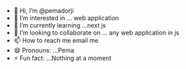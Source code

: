- 👋 Hi, I’m @pemadorji
- 👀 I’m interested in ... web application
- 🌱 I’m currently learning ...next js
- 💞️ I’m looking to collaborate on ... any web application in js
- 📫 How to reach me email me
- 😄 Pronouns: ...Pema
- ⚡ Fun fact: ...Nothing at a moment

<!---
pemadorj/pemadorj is a ✨ special ✨ repository because its `README.md` (this file) appears on your GitHub profile.
You can click the Preview link to take a look at your changes.
--->
